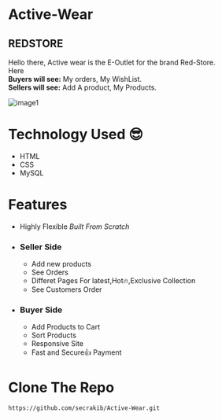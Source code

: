 # Active-Wear

## REDSTORE
Hello there, Active wear is the E-Outlet for the brand Red-Store.  
Here  
**Buyers will see:** My orders, My WishList.  
**Sellers will see:** Add A product, My Products.

![image1](https://github.com/user-attachments/assets/50185cc3-a278-4375-a78e-5a05d0aab2ef)

# Technology Used :sunglasses:
* HTML
* CSS
* MySQL

# Features
- Highly Flexible *Built From Scratch*
- ### Seller Side
  - Add new products
  - See Orders
  - Differet Pages For latest,Hot🔥,Exclusive Collection
  - See Customers Order
- ### Buyer Side
  - Add Products to Cart
  - Sort Products
  - Responsive Site
  - Fast and Secure👍 Payment

# Clone The Repo

``` 
https://github.com/secrakib/Active-Wear.git  
```






